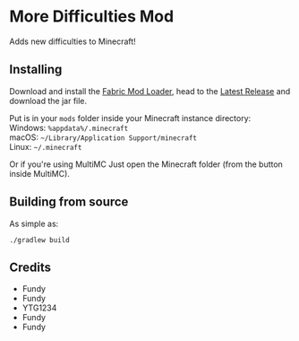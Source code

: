 # More Difficulties Mod
Adds new difficulties to Minecraft!

## Installing
Download and install the [Fabric Mod Loader](https://fabricmc.net/use), head to the [Latest Release](https://github.com/YTG1234/more-difficulties-mod/releases/latest) and download the jar file.

Put is in your `mods` folder inside your Minecraft instance directory:<br />
Windows: `%appdata%/.minecraft`<br />
macOS: `~/Library/Application Support/minecraft`<br />
Linux: `~/.minecraft`

Or if you're using MultiMC Just open the Minecraft folder (from the button inside MultiMC).

## Building from source
As simple as:
```shell script
./gradlew build
```

## Credits
* Fundy
* Fundy
* YTG1234
* Fundy
* Fundy